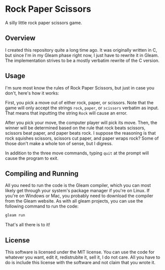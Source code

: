 # Rock Paper Scissors

A silly little rock paper scissors game.

## Overview

I created this repository quite a long time ago. It was originally written in
C, but since I'm in my Gleam phase right now, I just have to rewrite it in
Gleam. The implementation strives to be a mostly verbatim rewrite of the C
version.

## Usage

I'm sure most know the rules of Rock Paper Scissors, but just in case you
don't, here's how it works:

First, you pick a move out of either rock, paper, or scissors. Note that the
game will only accept the strings `rock`, `paper`, or `scissors` verbatim as
input. That means that inputting the string `Rock` will cause an error.

After you pick your move, the computer player will pick its move. Then, the
winner will be determined based on the rule that rock beats scissors, scissors
beat paper, and paper beats rock. I suppose the reasoning is that rock squishes
scissors, scissors cut paper, and paper wraps rock? Some of those don't make a
whole ton of sense, but I digress.

In addition to the three move commands, typing `quit` at the prompt will cause
the program to exit.

## Compiling and Running

All you need to run the code is the Gleam compiler, which you can most likely
get through your system's package manager if you're on Linux. If you're on
Windows or Mac, you probably need to download the compiler from the Gleam
website. As with all gleam projects, you can use the following command to run
the code:

```sh
gleam run
```

That's all there is to it!

## License

This software is licensed under the MIT license. You can use the code for
whatever you want, edit it, redistrubite it, sell it, I do not care. All you
have to do is include this license with the software and not claim that you
wrote it.
